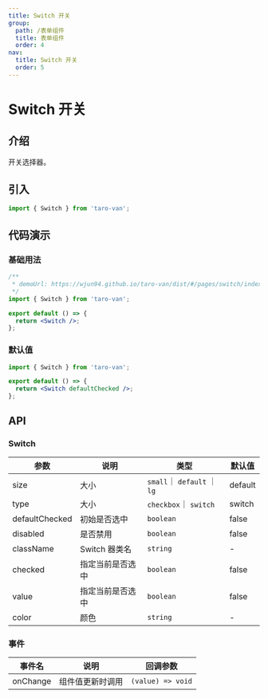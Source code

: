 ```yaml
---
title: Switch 开关
group:
  path: /表单组件
  title: 表单组件
  order: 4
nav:
  title: Switch 开关
  order: 5
---
```


# Switch 开关

## 介绍

开关选择器。

## 引入

```jsx | pure
import { Switch } from 'taro-van';
```

## 代码演示

### 基础用法

```jsx | iframe
/**
 * demoUrl: https://wjun94.github.io/taro-van/dist/#/pages/switch/index
 */
import { Switch } from 'taro-van';

export default () => {
  return <Switch />;
};
```

### 默认值

```jsx | iframe
import { Switch } from 'taro-van';

export default () => {
  return <Switch defaultChecked />;
};
```

## API

### Switch

| 参数           | 说明             | 类型                        | 默认值  |
| -------------- | ---------------- | --------------------------- | ------- |
| size           | 大小             | `small`｜ `default` ｜ `lg` | default |
| type           | 大小             | `checkbox`｜ `switch`       | switch  |
| defaultChecked | 初始是否选中     | `boolean`                   | false   |
| disabled       | 是否禁用         | `boolean`                   | false   |
| className      | Switch 器类名    | `string`                    | -       |
| checked        | 指定当前是否选中 | `boolean`                   | false   |
| value          | 指定当前是否选中 | `boolean`                   | false   |
| color          | 颜色             | `string`                    | -       |

### 事件

| 事件名   | 说明             | 回调参数          |
| -------- | ---------------- | ----------------- |
| onChange | 组件值更新时调用 | `(value) => void` |
